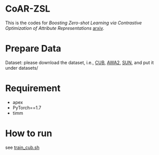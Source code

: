 # CoAR-ZSL
This is the codes for *Boosting Zero-shot Learning via Contrastive Optimization of Attribute Representations* [arxiv](https://arxiv.org/abs/2207.03824). 
# Prepare Data
  Dataset: please download the dataset, i.e., [CUB](http://www.vision.caltech.edu/visipedia/CUB-200-2011.html), [AWA2](https://cvml.ist.ac.at/AwA2/), [SUN](https://groups.csail.mit.edu/vision/SUN/hierarchy.html), and put it under datasets/
# Requirement
- apex
- PyTorch==1.7
- timm

# How to run
see [train_cub.sh](train_cub.sh)
